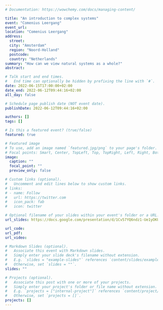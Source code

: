 ```yaml
---
# Documentation: https://wowchemy.com/docs/managing-content/

title: "An introduction to complex systems"
event: "Comenius Leergang"
event_url:
location: "Comenius Leergang"
address: 
  street:
  city: "Amsterdam"
  region: "Noord-Holland"
  postcode:
  country: "Netherlands"
summary: "How can we view natural systems as a whole?"
abstract:

# Talk start and end times.
#   End time can optionally be hidden by prefixing the line with `#`.
date: 2022-06-15T17:00:00+02:00
date_end: 2022-06-12T09:44:16+02:00
all_day: false

# Schedule page publish date (NOT event date).
publishDate: 2022-06-12T09:44:16+02:00

authors: []
tags: []

# Is this a featured event? (true/false)
featured: true

# Featured image
# To use, add an image named `featured.jpg/png` to your page's folder. 
# Focal points: Smart, Center, TopLeft, Top, TopRight, Left, Right, BottomLeft, Bottom, BottomRight.
image:
  caption: ""
  focal_point: ""
  preview_only: false

# Custom links (optional).
#   Uncomment and edit lines below to show custom links.
# links:
# - name: Follow
#   url: https://twitter.com
#   icon_pack: fab
#   icon: twitter

# Optional filename of your slides within your event's folder or a URL.
url_slides: https://docs.google.com/presentation/d/1Cv57YQ6ndz1-Ue1yOKUjvUXEsFgNQU-6XD1E76KOA1Q/edit?usp=sharing

url_code:
url_pdf:
url_video:

# Markdown Slides (optional).
#   Associate this event with Markdown slides.
#   Simply enter your slide deck's filename without extension.
#   E.g. `slides = "example-slides"` references `content/slides/example-slides.md`.
#   Otherwise, set `slides = ""`.
slides: ""

# Projects (optional).
#   Associate this post with one or more of your projects.
#   Simply enter your project's folder or file name without extension.
#   E.g. `projects = ["internal-project"]` references `content/project/deep-learning/index.md`.
#   Otherwise, set `projects = []`.
projects: []
---
```

